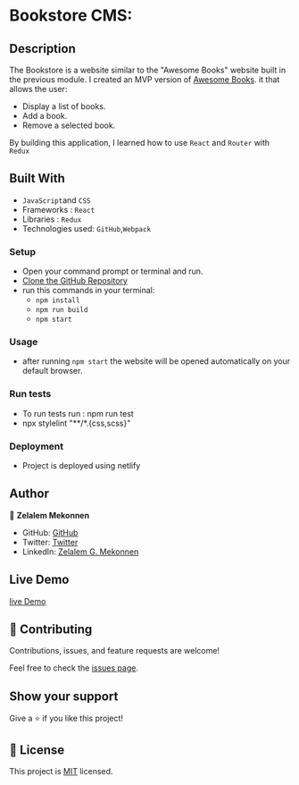 # Bookstore CMS:

## Description

The Bookstore is a website similar to the "Awesome Books" website built in the previous module. I created an MVP version of [Awesome Books](https://github.com/zmekonnen251/Awsome-books). it that allows the user:
- Display a list of books.
- Add a book.
- Remove a selected book.

By building this application, I learned how to use `React` and `Router` with `Redux`



## Built With

- `JavaScript`and `CSS`
- Frameworks : `React`
- Libraries : `Redux`
- Technologies used: `GitHub`,`Webpack`

### Setup
- Open your command prompt or terminal and run.
- [Clone the GitHub Repository](https://github.com/zmekonnen251/book-store-cms)
- run this commands in your terminal:
     - `npm install`
     - `npm run build`
     - `npm start`

### Usage
- after running `npm start` the website will be opened automatically on your default browser.

### Run tests

- To run tests run : npm run test
- npx stylelint "**/*.{css,scss}"

### Deployment

- Project is deployed using netlify

## Author

👤 **Zelalem Mekonnen**

- GitHub: [GitHub](https://github.com/zmekonnen251)
- Twitter: [Twitter](https://twitter.com/mek_zela)
- LinkedIn: [Zelalem G. Mekonnen](https://www.linkedin.com/in/zelalem-getachew/)

## Live Demo

[live Demo](https://bookstore-cms37.netlify.app/)

## 🤝 Contributing

Contributions, issues, and feature requests are welcome!

Feel free to check the [issues page](../../issues/).

## Show your support

Give a ⭐️ if you like this project!

## 📝 License

This project is [MIT](./MIT.md) licensed.
